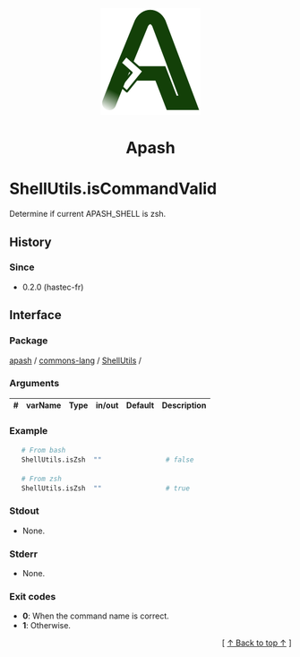 
<div align='center' id='apash-top'>
  <a href='https://github.com/hastec-fr/apash'>
    <img alt='apash-logo' src='../../../../../../assets/apash-logo.svg'/>
  </a>

  # Apash
</div>


# ShellUtils.isCommandValid
Determine if current APASH_SHELL is zsh.

## History
### Since
  * 0.2.0 (hastec-fr)

## Interface
### Package
<!-- apash.packageBegin -->
[apash](../../../apash.md) / [commons-lang](../../commons-lang.md) / [ShellUtils](../ShellUtils.md) / 
<!-- apash.packageEnd -->

### Arguments
 | #      | varName        | Type          | in/out   | Default    | Description                           |
 |--------|----------------|---------------|----------|------------|---------------------------------------|

### Example
 ```bash
    # From bash
    ShellUtils.isZsh  ""                # false

    # From zsh
    ShellUtils.isZsh  ""                # true
 ```

### Stdout
  * None.
### Stderr
  * None.

### Exit codes
  * **0**: When the command name is correct.
  * **1**: Otherwise.

  <div align='right'>[ <a href='#apash-top'>↑ Back to top ↑</a> ]</div>

